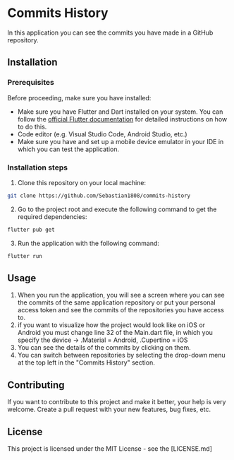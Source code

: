 # Commits History

In this application you can see the commits you have made in a GitHub repository.

## Installation

### Prerequisites

Before proceeding, make sure you have installed:

- Make sure you have Flutter and Dart installed on your system. You can follow the [official Flutter documentation](https://flutter.dev/docs/get-started/install) for detailed instructions on how to do this.
- Code editor (e.g. Visual Studio Code, Android Studio, etc.)
- Make sure you have and set up a mobile device emulator in your IDE in which you can test the application.
### Installation steps

1. Clone this repository on your local machine:

````bash
git clone https://github.com/Sebastian1808/commits-history
````
2. Go to the project root and execute the following command to get the required dependencies:

````bash
flutter pub get
````
3. Run the application with the following command:

````bash
flutter run
````
## Usage

1. When you run the application, you will see a screen where you can see the commits of the same application repository or put your personal access token and see the commits of the repositories you have access to. 
2. if you want to visualize how the project would look like on iOS or Android you must change line 32 of the Main.dart file, in which you specify the device -> .Material = Android, .Cupertino = iOS
3. You can see the details of the commits by clicking on them.
4. You can switch between repositories by selecting the drop-down menu at the top left in the "Commits History" section.

## Contributing

If you want to contribute to this project and make it better, your help is very welcome. Create a pull request with your new features, bug fixes, etc.

## License

This project is licensed under the MIT License - see the [LICENSE.md]
